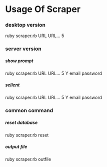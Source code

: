 # Usage Of Scraper

### desktop version
ruby scraper.rb URL URL... 5

### server version

##### show prompt
ruby scraper.rb URL URL... 5 Y email password 

##### selient
ruby scraper.rb URL URL... 5 Y email password 

### common command

##### reset database
ruby scraper.rb reset

##### output file
ruby scraper.rb outfile

